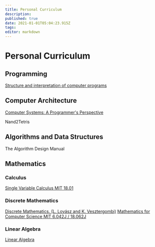 ```yaml
---
title: Personal Curriculum
description: 
published: true
date: 2021-01-01T05:04:23.915Z
tags: 
editor: markdown
---
```


# Personal Curriculum

## Programming


[Structure and interpretation of computer programs](/book-notes/structure-and-interpretation-of-computer-programs/complete-personal-curriculum)

## Computer Architecture
[Computer Systems: A Programmer's Perspective](/book-notes/computer-systems-a-programmers-perspective/complete-personal-curriculum)

Nand2Tetris 
## Algorithms and Data Structures
The Algorithm Design Manual

## Mathematics

### Calculus 
[Single Variable Calculus MIT 18.01 ](https://ocw.mit.edu/courses/mathematics/18-01-single-variable-calculus-fall-2006/)

### Discrete Mathematics

[Discrete Mathematics. (L. Lovász and K. Vesztergombi)](/discrete_mathematics.ps)
[Mathematics for Computer Science MIT 6.042J / 18.062J ](https://ocw.mit.edu/courses/electrical-engineering-and-computer-science/6-042j-mathematics-for-computer-science-fall-2010/index.htm)

### Linear Algebra
[Linear Algebra](/mathematics/linear-algebra/complete-personal-curriculum)